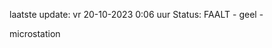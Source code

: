 laatste update: 
vr 20-10-2023  0:06   uur 
Status: FAALT - geel - 
<div class="service Y">microstation</div>
